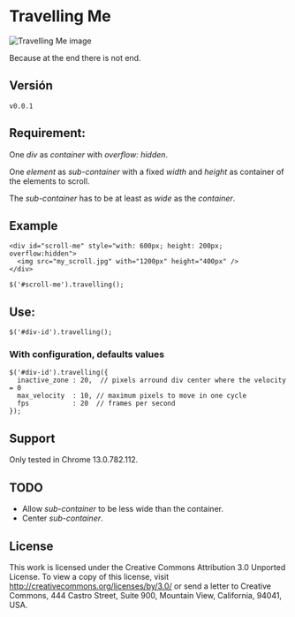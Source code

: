 # Travelling Me 

![Travelling Me image](http://farm7.static.flickr.com/6075/6067323142_651b69d2b9.jpg)

Because at the end there is not end.

## Versión

    v0.0.1

## Requirement:

One _div_ as _container_ with _overflow: hidden_.

One _element_ as _sub-container_ with a fixed _width_ and _height_ 
as container of the elements to scroll.

The _sub-container_ has to be at least as _wide_ as the _container_.

## Example

    <div id="scroll-me" style="with: 600px; height: 200px; overflow:hidden">
      <img src="my_scroll.jpg" with="1200px" height="400px" />
    </div>
      
    $('#scroll-me').travelling();

## Use: 

    $('#div-id').travelling();
    
### With configuration, defaults values

    $('#div-id').travelling({
      inactive_zone : 20,  // pixels arround div center where the velocity = 0
      max_velocity  : 10, // maximum pixels to move in one cycle
      fps           : 20  // frames per second
    });
    
## Support

Only tested in Chrome 13.0.782.112.

## TODO

* Allow _sub-container_ to be less wide than the container.
* Center _sub-container_.

## License

This work is licensed under the Creative Commons Attribution 3.0 Unported License. To view a copy of this license, visit http://creativecommons.org/licenses/by/3.0/ or send a letter to Creative Commons, 444 Castro Street, Suite 900, Mountain View, California, 94041, USA.